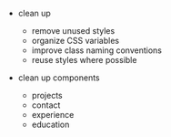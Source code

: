 - clean up
  - remove unused styles
  - organize CSS variables
  - improve class naming conventions
  - reuse styles where possible

- clean up components
  - projects
  - contact
  - experience
  - education
